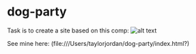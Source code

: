# dog-party
Task is to create a site based on this comp:
![alt text](http://frontend.turing.io/assets/images/dog-party-js-edition.jpg)

See mine here:
(file:///Users/taylorjordan/dog-party/index.html?)
